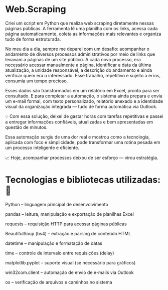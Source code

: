 # Web.Scraping
Criei um script em Python que realiza web scraping diretamente nessas páginas públicas. A ferramenta lê uma planilha com os links, acessa cada página automaticamente, coleta as informações mais relevantes e organiza tudo de forma estruturada.

No meu dia a dia, sempre me deparei com um desafio: acompanhar o andamento de diversos processos administrativos por meio de links que levavam a páginas de um site público. A cada novo processo, era necessário acessar manualmente a página, identificar a data da última atualização, a unidade responsável, a descrição do andamento e ainda verificar quem era o interessado. Esse trabalho, repetitivo e sujeito a erros, consumia um tempo precioso.

Esses dados são transformados em um relatório em Excel, pronto para ser consultado. E para completar a automação, o sistema ainda prepara e envia um e-mail formal, com texto personalizado, relatório anexado e a identidade visual da organização integrada — tudo de forma automática via Outlook.

💡 Com essa solução, deixei de gastar horas com tarefas repetitivas e passei a entregar informações confiáveis, atualizadas e bem apresentadas em questão de minutos.

Essa automação surgiu de uma dor real e mostrou como a tecnologia, aplicada com foco e simplicidade, pode transformar uma rotina pesada em um processo inteligente e eficiente.

📈 Hoje, acompanhar processos deixou de ser esforço — virou estratégia.


# Tecnologias e bibliotecas utilizadas: 🧰

Python – linguagem principal de desenvolvimento

pandas – leitura, manipulação e exportação de planilhas Excel

requests – requisição HTTP para acessar páginas públicas

BeautifulSoup (bs4) – extração e parsing de conteúdo HTML

datetime – manipulação e formatação de datas

time – controle de intervalo entre requisições (delay)

matplotlib.pyplot – suporte visual (se necessário para gráficos)

win32com.client – automação de envio de e-mails via Outlook

os – verificação de arquivos e caminhos no sistema
